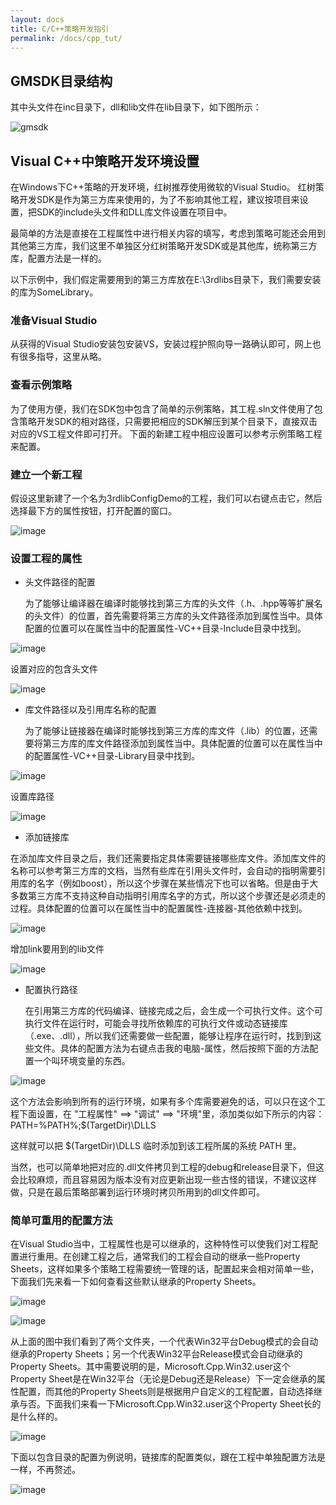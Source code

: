 ```yaml
---
layout: docs
title: C/C++策略开发指引
permalink: /docs/cpp_tut/
---
```


GMSDK目录结构
----------

其中头文件在inc目录下，dll和lib文件在lib目录下，如下图所示：

![gmsdk]({{site.baseurl}}/images/docs/cpp/tut/gmsdk_tree.png)


Visual C++中策略开发环境设置
------

在Windows下C++策略的开发环境，红树推荐使用微软的Visual Studio。
红树策略开发SDK是作为第三方库来使用的，为了不影响其他工程，建议按项目来设置，把SDK的include头文件和DLL库文件设置在项目中。

最简单的方法是直接在工程属性中进行相关内容的填写，考虑到策略可能还会用到其他第三方库，我们这里不单独区分红树策略开发SDK或是其他库，统称第三方库，配置方法是一样的。

以下示例中，我们假定需要用到的第三方库放在E:\3rdlibs目录下，我们需要安装的库为SomeLibrary。

### 准备Visual Studio

从获得的Visual Studio安装包安装VS，安装过程护照向导一路确认即可，网上也有很多指导，这里从略。

### 查看示例策略

为了使用方便，我们在SDK包中包含了简单的示例策略，其工程.sln文件使用了包含策略开发SDK的相对路径，只需要把相应的SDK解压到某个目录下，直接双击对应的VS工程文件即可打开。
下面的新建工程中相应设置可以参考示例策略工程来配置。

### 建立一个新工程

假设这里新建了一个名为3rdlibConfigDemo的工程，我们可以右键点击它，然后选择最下方的属性按钮，打开配置的窗口。

![image]({{site.baseurl}}/images/docs/cpp/tut/vs_project.png)


### 设置工程的属性

*  头文件路径的配置

   为了能够让编译器在编译时能够找到第三方库的头文件（.h、.hpp等等扩展名的头文件）的位置，首先需要将第三方库的头文件路径添加到属性当中。具体配置的位置可以在属性当中的配置属性-VC++目录-Include目录中找到。

![image]({{site.baseurl}}/images/docs/cpp/tut/vs_include_path.png)

设置对应的包含头文件

![image]({{site.baseurl}}/images/docs/cpp/tut/vs_include_path1.png)

*  库文件路径以及引用库名称的配置

      为了能够让链接器在编译时能够找到第三方库的库文件（.lib）的位置，还需要将第三方库的库文件路径添加到属性当中。具体配置的位置可以在属性当中的配置属性-VC++目录-Library目录中找到。

![image]({{site.baseurl}}/images/docs/cpp/tut/vs_lib_path.png)

设置库路径

![image]({{site.baseurl}}/images/docs/cpp/tut/vs_lib_path1.png)


* 添加链接库

在添加库文件目录之后，我们还需要指定具体需要链接哪些库文件。添加库文件的名称可以参考第三方库的文档，当然有些库在引用头文件时，会自动的指明需要引用库的名字（例如boost），所以这个步骤在某些情况下也可以省略。但是由于大多数第三方库不支持这种自动指明引用库名字的方式，所以这个步骤还是必须走的过程。具体配置的位置可以在属性当中的配置属性-连接器-其他依赖中找到。

![image]({{site.baseurl}}/images/docs/cpp/tut/vs_link_lib.png)

增加link要用到的lib文件

![image]({{site.baseurl}}/images/docs/cpp/tut/vs_link_lib1.png)

* 配置执行路径

    在引用第三方库的代码编译、链接完成之后，会生成一个可执行文件。这个可执行文件在运行时，可能会寻找所依赖库的可执行文件或动态链接库（.exe、.dll），所以我们还需要做一些配置，能够让程序在运行时，找到到这些文件。具体的配置方法为右键点击我的电脑-属性，然后按照下面的方法配置一个叫环境变量的东西。
  
![image]({{site.baseurl}}/images/docs/cpp/tut/vs_dll_path_env.png)

这个方法会影响到所有的运行环境，如果有多个库需要避免的话，可以只在这个工程下面设置，在 "工程属性" ==> "调试" ==> "环境"里，添加类似如下所示的内容：
PATH=%PATH%;$(TargetDir)\DLLS

这样就可以把 $(TargetDir)\DLLS 临时添加到该工程所属的系统 PATH 里。

   当然，也可以简单地把对应的.dll文件拷贝到工程的debug和release目录下，但这会比较麻烦，而且容易因为版本没有对应更新出现一些古怪的错误，不建议这样做，只是在最后策略部署到运行环境时拷贝所用到的dll文件即可。

### 简单可重用的配置方法

在Visual Studio当中，工程属性也是可以继承的，这种特性可以使我们对工程配置进行重用。在创建工程之后，通常我们的工程会自动的继承一些Property Sheets，这样如果多个策略工程需要统一管理的话，配置起来会相对简单一些，下面我们先来看一下如何查看这些默认继承的Property Sheets。

![image]({{site.baseurl}}/images/docs/cpp/tut/vs_properties_manager.png)


![image]({{site.baseurl}}/images/docs/cpp/tut/vs_property_config.png)

从上面的图中我们看到了两个文件夹，一个代表Win32平台Debug模式的会自动继承的Property Sheets；另一个代表Win32平台Release模式会自动继承的Property Sheets。其中需要说明的是，Microsoft.Cpp.Win32.user这个Property Sheet是在Win32平台（无论是Debug还是Release）下一定会继承的属性配置，而其他的Property Sheets则是根据用户自定义的工程配置，自动选择继承与否。下面我们来看一下Microsoft.Cpp.Win32.user这个Property Sheet长的是什么样的。

![image]({{site.baseurl}}/images/docs/cpp/tut/vs_properties_uni_config.png)

下面以包含目录的配置为例说明，链接库的配置类似，跟在工程中单独配置方法是一样，不再赘述。

![image]({{site.baseurl}}/images/docs/cpp/tut/vs_uni_include_path.png)

